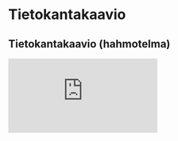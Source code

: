 # Tietokantakaavio

## Tietokantakaavio (hahmotelma)


![alt text](https://github.com/retute/Ostoslista/blob/master/documentation/tietokantakaavio.md)